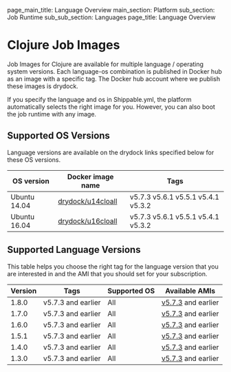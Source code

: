 page_main_title: Language Overview
main_section: Platform
sub_section: Job Runtime
sub_sub_section: Languages
page_title: Language Overview

# Clojure Job Images

Job Images for Clojure are available for multiple language / operating system versions. Each language-os combination
is published in Docker hub as an image with a specific tag. The Docker hub account where we publish these images is drydock.

If you specify the language and os in Shippable.yml, the platform automatically selects the right image for you. However,
you can also boot the job runtime with any image.

## Supported OS Versions
Language versions are available on the drydock links specified below for these OS versions.

|OS version| Docker image name | Tags |
|----------|------------|-----|
|Ubuntu 14.04|[drydock/u14cloall](https://hub.docker.com/r/drydock/u14cloall)|v5.7.3  v5.6.1  v5.5.1  v5.4.1  v5.3.2 |
|Ubuntu 16.04|[drydock/u16cloall](https://hub.docker.com/r/drydock/u16cloall)|v5.7.3  v5.6.1  v5.5.1  v5.4.1  v5.3.2 |

## Supported Language Versions
This table helps you choose the right tag for the language version that you are interested in and the
AMI that you should set for your subscription.

| Version  |  Tags    | Supported OS| Available AMIs|  
|----------|---------|-----------|---------------------|
|1.8.0  |   v5.7.3 and earlier     | All | [v5.7.3](/platform/machine-image-v573) and earlier  |
|1.7.0  |   v5.7.3 and earlier     | All | [v5.7.3](/platform/machine-image-v573) and earlier  |
|1.6.0  |   v5.7.3 and earlier     | All | [v5.7.3](/platform/machine-image-v573) and earlier  |
|1.5.1  |   v5.7.3 and earlier     | All | [v5.7.3](/platform/machine-image-v573) and earlier  |
|1.4.0  |   v5.7.3 and earlier     | All | [v5.7.3](/platform/machine-image-v573) and earlier  |
|1.3.0  |   v5.7.3 and earlier     | All | [v5.7.3](/platform/machine-image-v573) and earlier  |
